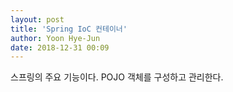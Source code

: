 ```yaml
---
layout: post
title: 'Spring IoC 컨테이너'
author: Yoon Hye-Jun
date: 2018-12-31 00:09
---
```


스프링의 주요 기능이다.
POJO 객체를 구성하고 관리한다.
